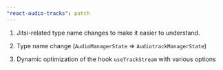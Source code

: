 ```yaml
---
"react-audio-tracks": patch
---
```


1. Jitsi-related type name changes to make it easier to understand.

2. Type name change (`AudioManagerState` => `AudiotrackManagerState`)

3. Dynamic optimization of the hook `useTrackStream` with various options
